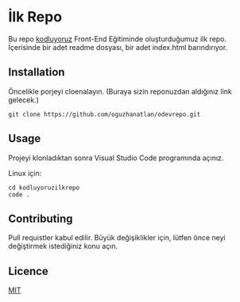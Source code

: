 # İlk Repo

Bu repo [kodluyoruz](htttps://kodluyoruz.org) Front-End Eğitiminde oluşturduğumuz ilk repo. İçerisinde bir adet readme dosyası, bir adet index.html barındırıyor.

## Installation

Öncelikle porjeyi cloenalayın. (Buraya sizin reponuzdan aldığınız link gelecek.)

` git clone https://github.com/oguzhanatlan/odevrepo.git `

## Usage

Projeyi klonladıktan sonra Visual Studio Code programında açınız.

Linux için: 

``` 
cd kodluyoruzilkrepo
code .
```

## Contributing

Pull requistler kabul edilir. Büyük değişiklikler için, lütfen önce neyi değiştirmek istediğiniz konu açın.

## Licence

[MIT](https://github.com/oguzhanatlan/odevrepo/blob/main/LICENSE)
